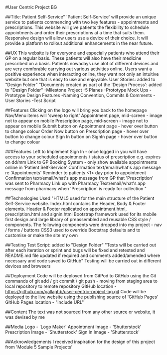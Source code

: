 #User Centric Project BG

##Title: Patient Self-Service"
'Patient Self-Service' will provide an unique service to patients commencing with two key features - appointments and prescriptions. 
This website will give patients the flexibility to schedule appointments and order their prescriptions at a time that suits them. Responsive design will allow users use a device of their choice. 
It will provide a platform to rollout additional enhancements in the near future.

##UX
This website is for everyone and especially patients who attend their GP on a regular basis. These patients will also have their medicine prescribed on a <frequency> basis. Patients nowadays use alot of different devices and are very comforable carrying out various activities online. Users want a positive experience when interacting online, they want not only an intuitive website but one that is easy to use and enjoyable. 
User Stories: added to "Design Folder"
"Documents created as part of the 'Design Process': added to "Design Folder"
     -Milestone Project 
     -5 Planes
     -Prototype Mock Ups
     -Prototype Design Features
     -Naming Convention, Commits & Comments
     -User Stories
     -Test Script   

##Features
Clicking on the logo will bring you back to the homepage
Nav/Menu items will 'sweep to right'
Appointment page, mid-screen - image not to appear on mobile
Prescription page, mid-screen - image not to appear on mobile
Submit button on Appointment page - hover over button to change colour
Order Now button on Prescription page - hover over button to change colour
Sign In button on SignIn page - hover over button to change colour

###Features Left to Implement
Sign In - once logged in you will have access to your scheduled appointments / status of prescription e.g. expires on dd/mm
Link to GP Booking System - only show available appointments online in 'Patient Self-Service'
Confirmation text/email/what's app message re 'Appointments'
Reminder to patients <1> day prior to appointment 
Confirmation text/email/what's app message from GP that 'Prescription' was sent to Pharmacy 
Link up with Pharmacy
Text/email/what's app message from pharmacy when 'Prescription' is ready for collection "

##Technologies Used
"HTML5 used for the main structure of the Patient Self-Service website. Index.html contains the Header, Body & Footer elements.
     Header & Footer replicated on appointment.html, prescription.html and signin.html
Bootstrap framework used for its mobile first design and large library of preassembled and reusable CSS style / components. 
     The following components were dropped into my project - nav / forms / buttons
CSS3 used to override Bootstrap defaults and to customise or make the site my own

##Testing
Test Script: added to "Design Folder"
"Tests will be carried out after each iteration or sprint 
     and bugs will be fixed and retested
     and README.md file updated if required
     and comments added/amended where necessary
     and code saved to GitHub"
Testing will be carried out in different devices and browsers

##Deployment
Code will be deployed from GitPod to GitHub using the Git commands of git add / git commit / git push
     - moving from staging area to local repository to remote repository
GitHub location - https://github.com/gallaghb/user-centric-project-bg.git
Code will be deployed to the live website using the publishing source of 'GitHub Pages'
GitHub Pages location - "include URL"

##Content
The text was not sourced from any other source or website, it was devised by me

##Media
Logo - 'Logo Maker'
Appointment Image - 'Shutterstock'
Prescription Image - 'Shutterstock'
Sign In Image - 'Shutterstock'

##Acknowledgements
I received inspiration for the design of this project from 'Module 5 Sample Projects' 

